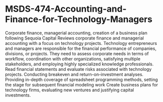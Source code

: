 # MSDS-474-Accounting-and-Finance-for-Technology-Managers
Corporate finance, managerial accounting, creation of a business plan following Sequoia Capital
Reviews corporate finance and managerial accounting with a focus on technology projects.
Technology entrepreneurs and managers are responsible for the financial performance of companies, divisions, or projects.
They need to assess corporate needs in terms of workflow, coordination with other organizations, satisfying multiple stakeholders, 
and employing highly specialized knowledge professionals. Read financial statements and evaluate risks associated with technology projects.
Conducting breakeven and return-on-investment analyses. Providing in-depth coverage of spreadsheet programming methods, setting the stage for subsequent financial modeling work
Create business plans for technology firms, evaluating new ventures and justifying capital investments.
